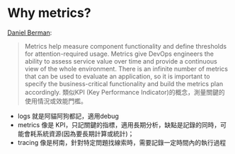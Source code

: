 # Why metrics?
[Daniel Berman](https://logz.io/blog/logs-or-metrics/):
> Metrics help measure component functionality and define thresholds for attention-required usage. Metrics give DevOps engineers the ability to assess service value over time and provide a continuous view of the whole environment. There is an infinite number of metrics that can be used to evaluate an application, so it is important to specify the business-critical functionality and build the metrics plan accordingly.
類似KPI (Key Performance Indicator)的概念，測量關鍵的使用情況或效能門檻。

- logs 就是阿貓阿狗都記，適用debug
- metrics 像是 KPI，只記關鍵的指標，適用長期分析，缺點是記錄的同時，可能會耗系統資源(因為要長期計算或統計)；
- tracing 像是柯南，針對特定問題找線索時，需要記錄一定時間內的執行過程
